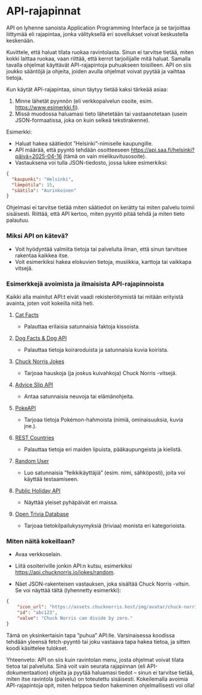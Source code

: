 # API-rajapinnat

API on lyhenne sanoista Application Programming Interface ja se tarjoittaa liittymää eli rajapintaa, jonka välityksellä eri sovellukset voivat keskustella keskenään.

Kuvittele, että haluat tilata ruokaa ravintolasta. Sinun ei tarvitse tietää, miten kokki laittaa ruokaa, vaan riittää, että kerrot tarjoilijalle mitä haluat. Samalla tavalla ohjelmat käyttävät API-rajapintoja puhuakseen toisilleen. API on siis joukko sääntöjä ja ohjeita, joiden avulla ohjelmat voivat pyytää ja vaihtaa tietoja.


Kun käytät API-rajapintaa, sinun täytyy tietää kaksi tärkeää asiaa:

1. Minne lähetät pyynnön (eli verkkopalvelun osoite, esim. https://www.esimerkki.fi).
2. Missä muodossa haluamasi tieto lähetetään tai vastaanotetaan (usein JSON-formaatissa, joka on kuin selkeä tekstirakenne).

Esimerkki:

- Haluat hakea säätiedot ”Helsinki”-nimiselle kaupungille.
- API määrää, että pyyntö tehdään osoitteeseen https://api.saa.fi/helsinki?päivä=2025-04-16 (tämä on vain mielikuvitusosoite).
- Vastauksena voi tulla JSON-tiedosto, jossa lukee esimerkiksi:

```json
{
  "kaupunki": "Helsinki",
  "lämpötila": 15,
  "säätila": "Aurinkoinen"
}
```

Ohjelmasi ei tarvitse tietää miten säätiedot on kerätty tai miten palvelu toimii sisäisesti. Riittää, että API kertoo, miten pyyntö pitää tehdä ja miten tieto palautuu.

### Miksi API on kätevä?

- Voit hyödyntää valmiita tietoja tai palveluita ilman, että sinun tarvitsee rakentaa kaikkea itse.
- Voit esimerkiksi hakea elokuvien tietoja, musiikkia, karttoja tai vaikkapa vitsejä.

### Esimerkkejä avoimista ja ilmaisista API-rajapinnoista

Kaikki alla mainitut API:t eivät vaadi rekisteröitymistä tai mitään erityistä avainta, joten voit kokeilla niitä heti.

1. [Cat Facts](https://catfact.ninja/)
    - Palauttaa erilaisia satunnaisia faktoja kissoista.

2. [Dog Facts & Dog API](https://dog.ceo/dog-api/)
    - Palauttaa tietoja koiraroduista ja satunnaisia kuvia koirista.

3. [Chuck Norris Jokes](https://api.chucknorris.io/)
    - Tarjoaa hauskoja (ja joskus kuivahkoja) Chuck Norris -vitsejä.

4. [Advice Slip API](https://api.adviceslip.com/)
    - Antaa satunnaisia neuvoja tai elämänohjeita.

5. [PokeAPI](https://pokeapi.co/)
    - Tarjoaa tietoja Pokémon-hahmoista (nimiä, ominaisuuksia, kuvia jne.).

6. [REST Countries](https://restcountries.com/)
    - Palauttaa tietoja eri maiden lipuista, pääkaupungeista ja kielistä.

7. [Random User](https://randomuser.me/)
    - Luo satunnaisia ”feikkikäyttäjiä” (esim. nimi, sähköposti), joita voi käyttää testaamiseen.

8. [Public Holiday API](https://date.nager.at/)
    - Näyttää yleiset pyhäpäivät eri maissa.

9. [Open Trivia Database](https://opentdb.com/api_config.php)
    - Tarjoaa tietokilpailukysymyksiä (triviaa) monista eri kategorioista.

### Miten näitä kokeillaan?

- Avaa verkkoselain.

- Liitä osoiteriville jonkin API:n kutsu, esimerkiksi https://api.chucknorris.io/jokes/random.

- Näet JSON-rakenteisen vastauksen, joka sisältää Chuck Norris -vitsin. Se voi näyttää tältä (lyhennetty esimerkki):

```json
{
    "icon_url": "https://assets.chucknorris.host/img/avatar/chuck-norris.png",
    "id": "abc123",
    "value": "Chuck Norris can divide by zero."
}
```

Tämä on yksinkertaisin tapa ”puhua” API:lle. Varsinaisessa koodissa tehdään yleensä fetch-pyyntö tai joku vastaava tapa hakea tietoa, ja sitten koodi käsittelee tulokset.

Yhteenveto: API on siis kuin ravintolan menu, josta ohjelmat voivat tilata tietoa tai palveluita. Sinä voit vain seurata rajapinnan (eli API-dokumentaation) ohjeita ja pyytää haluamasi tiedot – sinun ei tarvitse tietää, miten itse ravintola (palvelu) on toteutettu sisäisesti. Kokeilemalla avoimia API-rajapintoja opit, miten helppoa tiedon hakeminen ohjelmallisesti voi olla!